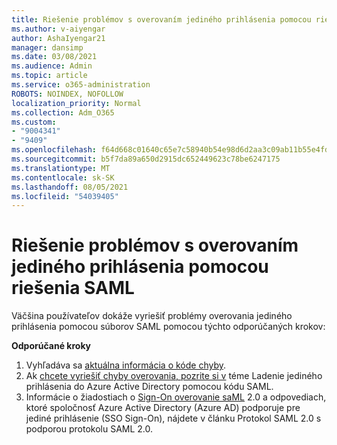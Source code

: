 ```yaml
---
title: Riešenie problémov s overovaním jediného prihlásenia pomocou riešenia SAML
ms.author: v-aiyengar
author: AshaIyengar21
manager: dansimp
ms.date: 03/08/2021
ms.audience: Admin
ms.topic: article
ms.service: o365-administration
ROBOTS: NOINDEX, NOFOLLOW
localization_priority: Normal
ms.collection: Adm_O365
ms.custom:
- "9004341"
- "9409"
ms.openlocfilehash: f64d668c01640c65e7c58940b54e98d6d2aa3c09ab11b55e4fd560874740e3d3
ms.sourcegitcommit: b5f7da89a650d2915dc652449623c78be6247175
ms.translationtype: MT
ms.contentlocale: sk-SK
ms.lasthandoff: 08/05/2021
ms.locfileid: "54039405"
---
```

# <a name="troubleshoot-saml-based-sso-authentication-issues"></a>Riešenie problémov s overovaním jediného prihlásenia pomocou riešenia SAML

Väčšina používateľov dokáže vyriešiť problémy overovania jediného prihlásenia pomocou súborov SAML pomocou týchto odporúčaných krokov:

**Odporúčané kroky**
1. Vyhľadáva sa [aktuálna informácia o kóde chyby](https://docs.microsoft.com/azure/active-directory/develop/reference-aadsts-error-codes#lookup-current-error-code-information).
1. Ak [chcete vyriešiť chyby overovania, pozrite si v](https://docs.microsoft.com/azure/active-directory/manage-apps/debug-saml-sso-issues) téme Ladenie jediného prihlásenia do Azure Active Directory pomocou kódu SAML.
1. Informácie o žiadostiach o [Sign-On overovanie saML](https://docs.microsoft.com/azure/active-directory/develop/single-sign-on-saml-protocol) 2.0 a odpovediach, ktoré spoločnosť Azure Active Directory (Azure AD) podporuje pre jediné prihlásenie (SSO Sign-On), nájdete v článku Protokol SAML 2.0 s podporou protokolu SAML 2.0.


